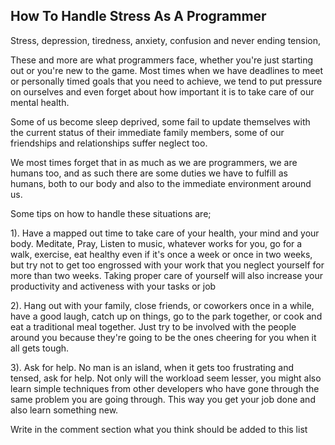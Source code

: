 ## How To Handle Stress As A Programmer

Stress, depression, tiredness, anxiety, confusion and never ending tension,

These and more are what programmers face, whether you're just starting out or you're new to the game.
Most times when we have deadlines to meet or personally timed goals that you need to achieve, we tend to put pressure on ourselves and even forget about how important it is to take care of our mental health.

Some of us become sleep deprived, some fail to update themselves with the current status of their immediate family members, some of our friendships and relationships suffer neglect too.

We most times forget that in as much as we are programmers, we are humans too, and as such there are some duties we have to fulfill as humans, both to our body and also to the immediate environment around us.

Some tips on how to handle these situations are;

1). Have a mapped out time to take care of your health, your mind and your body. Meditate, Pray, Listen to music, whatever works for you, go for a walk, exercise, eat healthy even if it's once a week or once in two weeks, but try not to get too engrossed with your work that you neglect yourself for more than two weeks. Taking proper care of yourself will also increase your productivity and activeness with your tasks or job

2). Hang out with your family, close friends, or coworkers once in a while, have a good laugh, catch up on things, go to the park together, or cook and eat a traditional meal together. Just try to be involved with the people around you because they're going to be the ones cheering for you when it all gets tough.

3). Ask for help. No man is an island, when it gets too frustrating and tensed, ask for help. Not only will the workload seem lesser, you might also learn simple techniques from other developers who have gone through the same problem you are going through. This way you get your job done and also learn something new.

Write in the comment section what you think should be added to this list